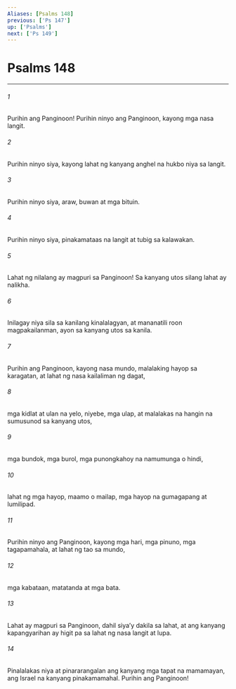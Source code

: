```yaml
---
Aliases: [Psalms 148]
previous: ['Ps 147']
up: ['Psalms']
next: ['Ps 149']
---
```

# Psalms 148

***

###### 1
Purihin ang Panginoon! Purihin ninyo ang Panginoon, kayong mga nasa langit. 

###### 2
Purihin ninyo siya, kayong lahat ng kanyang anghel na hukbo niya sa langit. 

###### 3
Purihin ninyo siya, araw, buwan at mga bituin. 

###### 4
Purihin ninyo siya, pinakamataas na langit at tubig sa kalawakan. 

###### 5
Lahat ng nilalang ay magpuri sa Panginoon! Sa kanyang utos silang lahat ay nalikha. 

###### 6
Inilagay niya sila sa kanilang kinalalagyan, at mananatili roon magpakailanman, ayon sa kanyang utos sa kanila. 

###### 7
Purihin ang Panginoon, kayong nasa mundo, malalaking hayop sa karagatan, at lahat ng nasa kailaliman ng dagat, 

###### 8
mga kidlat at ulan na yelo, niyebe, mga ulap, at malalakas na hangin na sumusunod sa kanyang utos, 

###### 9
mga bundok, mga burol, mga punongkahoy na namumunga o hindi, 

###### 10
lahat ng mga hayop, maamo o mailap, mga hayop na gumagapang at lumilipad. 

###### 11
Purihin ninyo ang Panginoon, kayong mga hari, mga pinuno, mga tagapamahala, at lahat ng tao sa mundo, 

###### 12
mga kabataan, matatanda at mga bata. 

###### 13
Lahat ay magpuri sa Panginoon, dahil siyaʼy dakila sa lahat, at ang kanyang kapangyarihan ay higit pa sa lahat ng nasa langit at lupa. 

###### 14
Pinalalakas niya at pinararangalan ang kanyang mga tapat na mamamayan, ang Israel na kanyang pinakamamahal. Purihin ang Panginoon!
